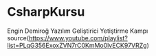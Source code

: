 # CsharpKursu

Engin Demiroğ Yazılım Geliştirici Yetiştirme Kampı
source(https://www.youtube.com/playlist?list=PLqG356ExoxZVN7rC0KmMo0lvECK97VRZg)
